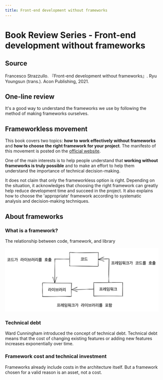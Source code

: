 ```yaml
---
title: Front-end development without frameworks
---
```

# Book Review Series - Front-end development without frameworks
## Source
Francesco Strazzullo. 『Front-end development without frameworks』. Ryu Youngsun (trans.). Acon Publishing, 2021.

## One-line review
It's a good way to understand the frameworks we use by following the method of making frameworks ourselves.

## Frameworkless movement
This book covers two topics: **how to work effectively without frameworks** and **how to choose the right framework for your project**. The manifesto of this movement is posted on the [official website](https://www.frameworklessmovement.org/).

One of the main interests is to help people understand that **working without frameworks is truly possible** and to make an effort to help them understand the importance of technical decision-making.

It does not claim that only the frameworkless option is right. Depending on the situation, it acknowledges that choosing the right framework can greatly help reduce development time and
succeed in the project.
It also explains how to choose the 'appropriate' framework according to systematic analysis and decision-making techniques.

## About frameworks
### What is a framework?
The relationship between code, framework, and library

![What is a framework?](./img/4.png)

### Technical debt
Ward Cunningham introduced the concept of technical debt. Technical debt means that the cost of changing existing features or adding new features increases exponentially over time.

### Framework cost and technical investment
Frameworks already include costs in the architecture itself. But a framework chosen for a valid reason is an asset, not a cost.
